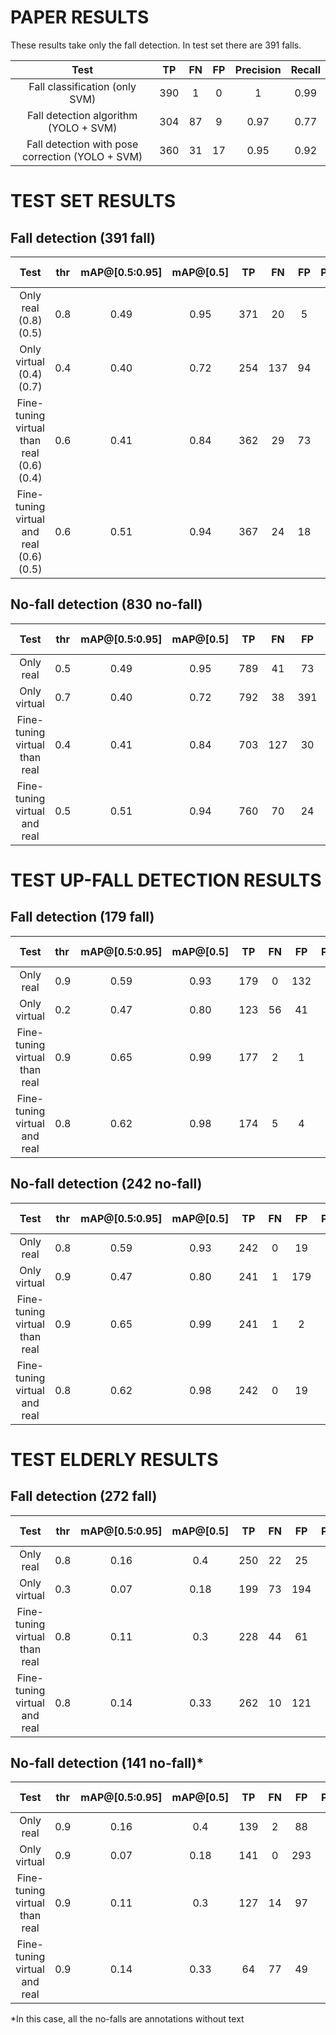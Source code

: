 # PAPER RESULTS

These results take only the fall detection. In test set there are 391 falls.

| Test | TP | FN | FP | Precision | Recall | 
|:---:|:---:|:---:|:---:|:---:|:---:|
| Fall classification (only SVM) | 390 | 1 | 0 | 1 | 0.99 |
| Fall detection algorithm (YOLO + SVM) | 304 | 87 | 9 | 0.97 | 0.77 |
| Fall detection with pose correction (YOLO + SVM)  | 360 | 31 | 17 | 0.95 | 0.92 |

# TEST SET RESULTS

## Fall detection (391 fall)

| Test | thr | mAP@[0.5:0.95] | mAP@[0.5] | TP | FN | FP | Precision | Recall | F1-score |
|:---:|:---:|:---:|:---:|:---:|:---:|:---:|:---:|:---:|:---:|
| Only real (0.8) (0.5) | 0.8 | 0.49 | 0.95 | 371 | 20 | 5 | 0.99 | 0.95 | 0.97 |
| Only virtual (0.4) (0.7) | 0.4 | 0.40 | 0.72 | 254 | 137 | 94 | 0.73 | 0.65 | 0.69 |
| Fine-tuning virtual than real (0.6) (0.4) | 0.6 | 0.41 | 0.84 | 362 | 29 | 73 | 0.83 | 0.93 | 0.88 |
| Fine-tuning virtual and real (0.6) (0.5) | 0.6 | 0.51 | 0.94 | 367 | 24 | 18 | 0.95 | 0.94 | 0.95 |

## No-fall detection (830 no-fall)

| Test | thr | mAP@[0.5:0.95] | mAP@[0.5] | TP | FN | FP | Precision | Recall | F1-score |
|:---:|:---:|:---:|:---:|:---:|:---:|:---:|:---:|:---:|:---:|
| Only real | 0.5 | 0.49 | 0.95 | 789 | 41 | 73 | 0.92 | 0.95 | 0.93 |
| Only virtual | 0.7 | 0.40 | 0.72 | 792 | 38 | 391 | 0.67 | 0.95 | 0.79 |
| Fine-tuning virtual than real | 0.4 | 0.41 | 0.84 | 703 | 127 | 30 | 0.96 | 0.85 | 0.90 |
| Fine-tuning virtual and real | 0.5 | 0.51 | 0.94 | 760 | 70 | 24 | 0.97 | 0.92 | 0.94 |


# TEST UP-FALL DETECTION RESULTS

## Fall detection (179 fall)

| Test | thr | mAP@[0.5:0.95] | mAP@[0.5] | TP | FN | FP | Precision | Recall | F1-score |
|:---:|:---|:---:|:---:|:---:|:---:|:---:|:---:|:---:|:---:|
| Only real | 0.9 | 0.59 | 0.93 | 179 | 0 | 132 | 0.58 | 1.00 | 0.73 |
| Only virtual | 0.2 | 0.47 | 0.80 | 123 | 56 | 41 | 0.75 | 0.69 | 0.72 |
| Fine-tuning virtual than real | 0.9 | 0.65 | 0.99 | 177 | 2 | 1 | 0.99 | 0.99 | 0.99 |
| Fine-tuning virtual and real | 0.8 | 0.62 | 0.98 | 174 | 5 | 4 | 0.98 | 0.97 | 0.97 |

## No-fall detection (242 no-fall)

| Test | thr | mAP@[0.5:0.95] | mAP@[0.5] | TP | FN | FP | Precision | Recall | F1-score |
|:---:|:---:|:---:|:---:|:---:|:---:|:---:|:---:|:---:|:---:|
| Only real | 0.8 | 0.59 | 0.93 | 242 | 0 | 19 | 0.93 | 1.0 | 0.96 |
| Only virtual | 0.9 | 0.47 | 0.80 | 241 | 1 | 179 | 0.57 | 1.0 | 0.73 |
| Fine-tuning virtual than real | 0.9 | 0.65 | 0.99 | 241 | 1 | 2 | 0.99 | 1.0 | 0.99 |
| Fine-tuning virtual and real | 0.8 | 0.62 | 0.98 | 242 | 0 | 19 | 0.93 | 1.0 | 0.96 |


# TEST ELDERLY RESULTS

## Fall detection (272 fall)

| Test | thr | mAP@[0.5:0.95] | mAP@[0.5] | TP | FN | FP | Precision | Recall | F1-score |
|:---:|:---:|:---:|:---:|:---:|:---:|:---:|:---:|:---:|:---:|
| Only real | 0.8 | 0.16 | 0.4 | 250 | 22 | 25 | 0.91 | 0.92 | 0.91 |
| Only virtual | 0.3 | 0.07 | 0.18 | 199 | 73 | 194 | 0.51 | 0.73 | 0.60 |
| Fine-tuning virtual than real | 0.8 | 0.11 | 0.3 | 228 | 44 | 61 | 0.79 | 0.84 | 0.81 |
| Fine-tuning virtual and real | 0.8 | 0.14 | 0.33 | 262 | 10 | 121 | 0.68 | 0.96 | 0.80 |

## No-fall detection (141 no-fall)*

| Test | thr | mAP@[0.5:0.95] | mAP@[0.5] | TP | FN | FP | Precision | Recall | F1-score |
|:---:|:---:|:---:|:---:|:---:|:---:|:---:|:---:|:---:|:---:|
| Only real | 0.9 | 0.16 | 0.4 | 139 | 2 | 88 | 0.61 | 0.99 | 0.76 |
| Only virtual | 0.9 | 0.07 | 0.18 | 141 | 0 | 293 | 0.32 | 1.00 | 0.49 |
| Fine-tuning virtual than real | 0.9 | 0.11 | 0.3 | 127 | 14 | 97 | 0.57 | 0.90 | 0.70 |
| Fine-tuning virtual and real | 0.9 | 0.14 | 0.33 | 64 | 77 | 49 | 0.57 | 0.45 | 0.50 |

\*In this case, all the no-falls are annotations without text